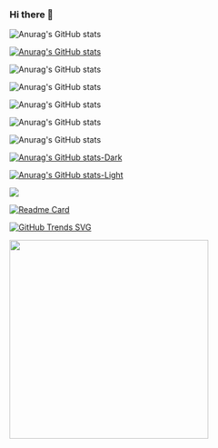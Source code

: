 ### Hi there 👋

<!--
**ive005/ive005** is a ✨ _special_ ✨ repository because its `README.md` (this file) appears on your GitHub profile.

Here are some ideas to get you started:

- 🔭 I’m currently working on ...
- 🌱 I’m currently learning ...
- 👯 I’m looking to collaborate on ...
- 🤔 I’m looking for help with ...
- 💬 Ask me about ...
- 📫 How to reach me: ...
- 😄 Pronouns: ...
- ⚡ Fun fact: ...
-->
![Anurag's GitHub stats](https://github-readme-stats.vercel.app/api?username=ive005&hide=contribs,prs)


[![Anurag's GitHub stats](https://github-readme-stats.vercel.app/api?username=ive005)](https://github.com/anuraghazra/github-readme-stats)


![Anurag's GitHub stats](https://github-readme-stats.vercel.app/api?username=ive005&count_private=true)


![Anurag's GitHub stats](https://github-readme-stats.vercel.app/api?username=ive005&show_icons=true)


![Anurag's GitHub stats](https://github-readme-stats.vercel.app/api?username=ive005&show_icons=true&theme=radical)


![Anurag's GitHub stats](https://github-readme-stats.vercel.app/api?username=ive005&show_icons=true&theme=transparent)


![Anurag's GitHub stats](https://github-readme-stats.vercel.app/api?username=ive005&show_icons=true&bg_color=00000000)


[![Anurag's GitHub stats-Dark](https://github-readme-stats.vercel.app/api?username=ive005&show_icons=true&theme=dark#gh-dark-mode-only)](https://github.com/anuraghazra/github-readme-stats#gh-dark-mode-only)


[![Anurag's GitHub stats-Light](https://github-readme-stats.vercel.app/api?username=ive005&show_icons=true&theme=default#gh-light-mode-only)](https://github.com/anuraghazra/github-readme-stats#gh-light-mode-only)


<picture>
<source 
  srcset="https://github-readme-stats.vercel.app/api?username=ive005&show_icons=true&theme=dark"
  media="(prefers-color-scheme: dark)"
/>
<source
  srcset="https://github-readme-stats.vercel.app/api?username=ive005&show_icons=true"
  media="(prefers-color-scheme: light), (prefers-color-scheme: no-preference)"
/>
<img src="https://github-readme-stats.vercel.app/api?username=ive005&show_icons=true" />
</picture>


[![Readme Card](https://github-readme-stats.vercel.app/api/pin/?username=anuraghazra&repo=github-readme-stats)](https://github.com/anuraghazra/github-readme-stats)


[![GitHub Trends SVG](https://api.githubtrends.io/user/svg/avgupta456/langs)](https://githubtrends.io)

<p>
  <a href="https://vaunt.dev">
    <img src="https://api.vaunt.dev/entities/{{ive005}}/contributions?format=svg" width="350" />
  </a>
</p>
